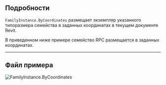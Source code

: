 ## Подробности
`FamilyInstance.ByCoordinates` размещает экземпляр указанного типоразмера семейства в заданных координатах в текущем документе Revit.

В приведенном ниже примере семейство RPC размещается в заданных координатах.

___
## Файл примера

![FamilyInstance.ByCoordinates](./Revit.Elements.FamilyInstance.ByCoordinates_img.jpg)

